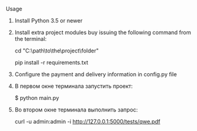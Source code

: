 Usage
1. Install Python 3.5 or newer

2. Install extra project modules buy issuing the following command from the terminal:

      cd "C:\path\to\the\project\folder"
      
      pip install -r requirements.txt
  
3. Configure the payment and delivery information in config.py file

4. В первом окне терминала запустить проект:

      $ python main.py

5. Во втором окне терминала выполнить запрос:

      curl -u admin:admin -i http://127.0.0.1:5000/tests/qwe.pdf
